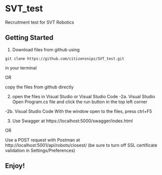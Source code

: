 # SVT_test
Recruitment test for SVT Robotics

## Getting Started
1. Download files from github using 
```
git clone https://github.com/citizensnipz/SVT_test.git
```
in your terminal

OR

copy the files from github directly

2. open the files in Visual Studio or Visual Studio Code
  -2a. Visual Studio
   Open Program.cs file and click the run button in the top left corner
   
  -2b. Visual Studio Code
    With the window open to the files, press ctrl+F5

3. Use Swagger at https://localhost:5000/swagger/index.html

OR

Use a POST request with Postman at http://localhost:5001/api/robots/closest/
(be sure to turn off SSL certificate validation in Settings/Preferences)


## Enjoy!
